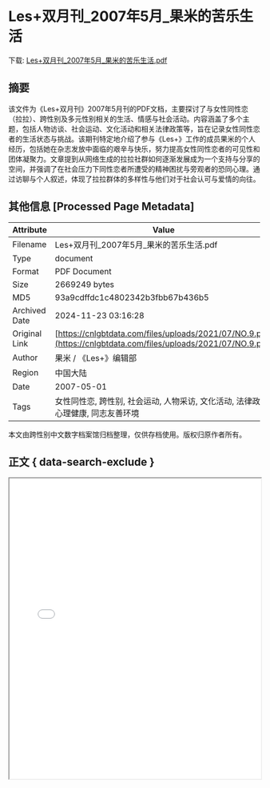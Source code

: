 # Les+双月刊_2007年5月_果米的苦乐生活

<!-- tcd_download_link -->
下载: <a href="Les+双月刊_2007年5月_果米的苦乐生活.pdf" download>Les+双月刊_2007年5月_果米的苦乐生活.pdf</a>
<!-- tcd_download_link_end -->

## 摘要

<!-- tcd_abstract -->
该文件为《Les+双月刊》2007年5月刊的PDF文档，主要探讨了与女性同性恋（拉拉）、跨性别及多元性别相关的生活、情感与社会活动。内容涵盖了多个主题，包括人物访谈、社会运动、文化活动和相关法律政策等，旨在记录女性同性恋者的生活状态与挑战。该期刊特定地介绍了参与《Les+》工作的成员果米的个人经历，包括她在杂志发放中面临的艰辛与快乐，努力提高女性同性恋者的可见性和团体凝聚力。文章提到从网络生成的拉拉社群如何逐渐发展成为一个支持与分享的空间，并强调了在社会压力下同性恋者所遭受的精神困扰与旁观者的恐同心理。通过访聊与个人叙述，体现了拉拉群体的多样性与他们对于社会认可与爱情的向往。

<!-- tcd_abstract_end -->

## 其他信息 [Processed Page Metadata]

| Attribute       | Value                                  |
|-----------------|----------------------------------------|
| Filename        | Les+双月刊_2007年5月_果米的苦乐生活.pdf                             |
| Type            | document                                 |
| Format          | PDF Document                               |
| Size            | 2669249 bytes                           |
| MD5             | 93a9cdffdc1c4802342b3fbb67b436b5                                  |
| Archived Date   | 2024-11-23 03:16:28                             |
| Original Link   | [https://cnlgbtdata.com/files/uploads/2021/07/NO.9.pdf](https://cnlgbtdata.com/files/uploads/2021/07/NO.9.pdf)                         |
| Author          | 果米 / 《Les+》编辑部                               |
| Region          | 中国大陆                               |
| Date            | 2007-05-01                                 |
| Tags            | 女性同性恋, 跨性别, 社会运动, 人物采访, 文化活动, 法律政策, 心理健康, 同志友善环境                                 |

本文由跨性别中文数字档案馆归档整理，仅供存档使用。版权归原作者所有。


## 正文 { data-search-exclude }

<!-- tcd_main_text -->
<iframe src="../Les+双月刊_2007年5月_果米的苦乐生活.pdf" width="100%" height="600px">
    <p>无法显示PDF，请下载查看。</p>
</iframe>
<!-- tcd_main_text_end -->

